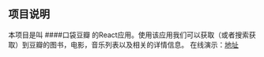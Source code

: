 ## 项目说明
本项目是叫 ####口袋豆瓣 的React应用。使用该应用我们可以获取（或者搜索获取）到豆瓣的图书，电影，音乐列表以及相关的详情信息。
在线演示：[地址](http://118.89.236.182/douban/index.html)
